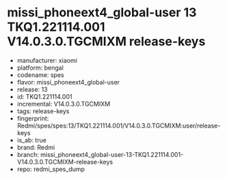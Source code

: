 # missi_phoneext4_global-user 13 TKQ1.221114.001 V14.0.3.0.TGCMIXM release-keys
- manufacturer: xiaomi
- platform: bengal
- codename: spes
- flavor: missi_phoneext4_global-user
- release: 13
- id: TKQ1.221114.001
- incremental: V14.0.3.0.TGCMIXM
- tags: release-keys
- fingerprint: Redmi/spes/spes:13/TKQ1.221114.001/V14.0.3.0.TGCMIXM:user/release-keys
- is_ab: true
- brand: Redmi
- branch: missi_phoneext4_global-user-13-TKQ1.221114.001-V14.0.3.0.TGCMIXM-release-keys
- repo: redmi_spes_dump
